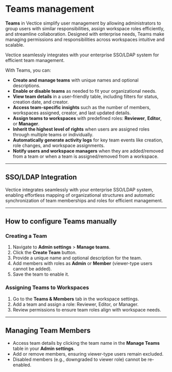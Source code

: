 # Teams management

**Teams** in Vectice simplify user management by allowing administrators to group users with similar responsibilities, assign workspace roles efficiently, and streamline collaboration. Designed with enterprise needs, Teams make managing permissions and responsibilities across workspaces intuitive and scalable.


Vectice seamlessly integrates with your enterprise SSO/LDAP system for efficient team management.


With Teams, you can:

* **Create and manage teams** with unique names and optional descriptions.
* **Enable or disable teams** as needed to fit your organizational needs.
* **View team details** in a user-friendly table, including filters for status, creation date, and creator.
* **Access team-specific insights** such as the number of members, workspaces assigned, creator, and last updated details.
* **Assign teams to workspaces** with predefined roles: **Reviewer**, **Editor**, or **Manager**.
* **Inherit the highest level of rights** when users are assigned roles through multiple teams or individually.
* **Automatically generate activity logs** for key team events like creation, role changes, and workspace assignments.
* **Notify users and workspace managers** when they are added/removed from a team or when a team is assigned/removed from a workspace.

***

## SSO/LDAP Integration

Vectice integrates seamlessly with your enterprise SSO/LDAP system, enabling effortless mapping of organizational structures and automatic synchronization of team memberships and roles for efficient management.

***

## How to configure Teams manually

### Creating a Team

1. Navigate to **Admin settings** > **Manage teams**.
2. Click the **Create Team** button.
3. Provide a unique name and optional description for the team.
4. Add members with roles as **Admin** or **Member** (viewer-type users cannot be added).
5. Save the team to enable it.

### Assigning Teams to Workspaces

1. Go to the **Teams & Members** tab in the workspace settings.
2. Add a team and assign a role: Reviewer, Editor, or Manager.
3. Review permissions to ensure team roles align with workspace needs.

***

## Managing Team Members

* Access team details by clicking the team name in the **Manage Teams** table in your **Admin settings**.
* Add or remove members, ensuring viewer-type users remain excluded.
* Disabled members (e.g., downgraded to viewer role) cannot be re-enabled.
